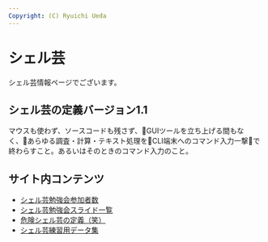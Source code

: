 ```yaml
---
Copyright: (C) Ryuichi Ueda
---
```



# シェル芸
シェル芸情報ページでございます。

<h2>シェル芸の定義バージョン1.1</h2>

マウスも使わず、ソースコードも残さず、GUIツールを立ち上げる間もなく、あらゆる調査・計算・テキスト処理をCLI端末へのコマンド入力一撃で終わらすこと。あるいはそのときのコマンド入力のこと。

<h2>サイト内コンテンツ</h2>

<ul>
 <li><a href="/?page=05567" title="シェル芸勉強会参加者数">シェル芸勉強会参加者数</a></li>
 <li><a href="/?page=00684" title="シェル芸勉強会スライド一覧">シェル芸勉強会スライド一覧</a></li>
 <li><a href="/?page=03752" title="危険シェル芸の定義（笑）">危険シェル芸の定義（笑）</a></li>
 <li><a href="/?page=05649" title="シェル芸練習用データ集">シェル芸練習用データ集</a></li>
</ul>
